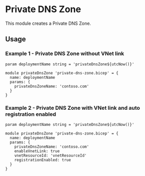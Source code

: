 # Private DNS Zone 
This module creates a Private DNS Zone.

## Usage

### Example 1 - Private DNS Zone without VNet link

```bicep
param deploymentName string = 'privateDnsZone${utcNow()}'

module privateDnsZone 'private-dns-zone.bicep' = {
  name: deploymentName
  params: {
    privateDnsZoneName: 'contoso.com'
  }
}
```

### Example 2 - Private DNS Zone with VNet link and auto registration enabled

```bicep
param deploymentName string = 'privateDnsZone${utcNow()}'

module privateDnsZone 'private-dns-zone.bicep' = {
  name: deploymentName
  params: {
    privateDnsZoneName: 'contoso.com'
    enableVnetLink: true
    vnetResourceId: 'vnetResourceId'
    registrationEnabled: true
  }
}
```